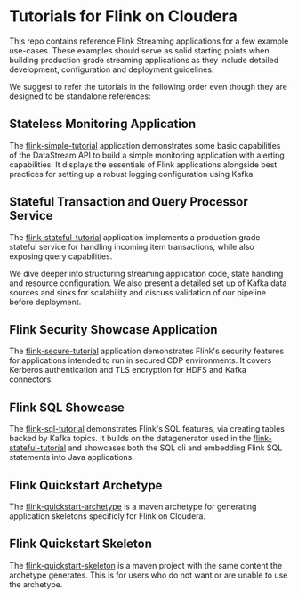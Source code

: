 # Tutorials for Flink on Cloudera

This repo contains reference Flink Streaming applications for a few example use-cases. These examples should serve as solid starting points when building production grade streaming applications as they include detailed development, configuration and deployment guidelines.

We suggest to refer the tutorials in the following order even though they are designed to be standalone references:


## Stateless Monitoring Application

The [flink-simple-tutorial](flink-simple-tutorial) application demonstrates some basic capabilities of the DataStream API to build a simple monitoring application with alerting capabilities. It displays the essentials of Flink applications alongside best practices for setting up a robust logging configuration using Kafka.


## Stateful Transaction and Query Processor Service

The [flink-stateful-tutorial](flink-stateful-tutorial) application implements a production grade stateful service for handling incoming item transactions, while also exposing query capabilities.

We dive deeper into structuring streaming application code, state handling and resource configuration. We also present a detailed set up of Kafka data sources and sinks for scalability and discuss validation of our pipeline before deployment.


##  Flink Security Showcase Application

The [flink-secure-tutorial](flink-secure-tutorial) application demonstrates Flink's security features for applications intended to run in secured CDP environments. It covers Kerberos authentication and TLS encryption for HDFS and Kafka connectors.


##  Flink SQL Showcase

The [flink-sql-tutorial](flink-sql-tutorial) demonstrates Flink's SQL features, via creating tables backed by Kafka topics. It builds on the datagenerator used in the [flink-stateful-tutorial](flink-stateful-tutorial) and showcases both the SQL cli and embedding Flink SQL statements into Java applications.


## Flink Quickstart Archetype

The [flink-quickstart-archetype](flink-quickstart-archetype) is a maven archetype for generating application skeletons specificly for Flink on Cloudera.


## Flink Quickstart Skeleton

The [flink-quickstart-skeleton](flink-quickstart-skeleton) is a maven project with the same content the archetype generates. This is for users who do not want or are unable to use the archetype.
